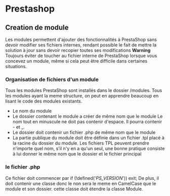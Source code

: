# Prestashop
## Creation de module
Les modules permettent  d'ajouter des fonctionnalités à PrestaShop sans devoir modifier ses fichiers internes, rendant possible le fait de mettre la solution à jour sans devoir recopier toutes ses modifications
**Warning**
Toujours éviter de toucher au fichier interne de PrestaShop lorsque vous concevez un module, même si cela peut être difficile dans certaines situations.
### Organisation de fichiers d'un module
Tous les modules PrestaShop sont installés dans le dossier /modules. Tous les modules ayant la meme structure, on peut en apprendre beaucoup en lisant le code des modules existants.
- Le nom du module
- Le dossier contenant le module a créer de même nom que le module
Le nom tout en minuscule ne doit pas contenir d'espace. Il pourra contenir - et _.
- Le dossier doit contenir un fichier .php de même nom que le module
- La partie publique du module doit être définie dans un fichier .tpl placé à la racine du dossier du module. Les fichiers TPL peuvent prendre n'importe quel nom, s'il n'y en a qu'un seul, une bonne pratique consiste à lui donner le même nom que le dossier et le fichier principal
### le fichier .php
Ce fichier doit commencer par 
if (!defined('_PS_VERSION_'))
exit;
De plus, il doit contenir une classe donc le non sera le meme en CamelCase que le module et son dossier.
cette classe doit étendre la classe Module.
<?php
if (!defined('_PS_VERSION_'))
exit;
class MyModule extends Module
{
public function __construct()
}
?>
